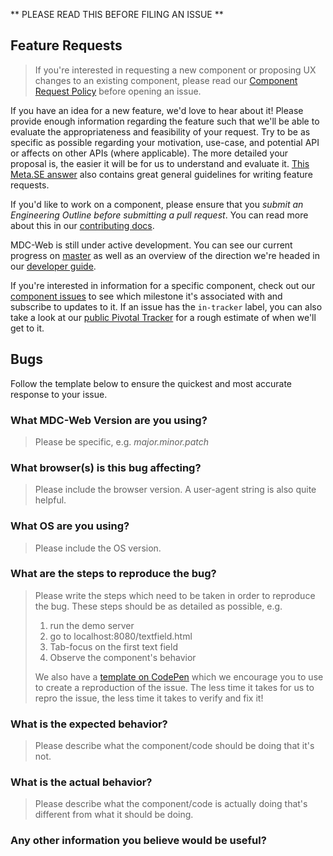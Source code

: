** PLEASE READ THIS BEFORE FILING AN ISSUE **

## Feature Requests

> If you're interested in requesting a new component or proposing UX changes to an existing
> component, please read our [Component Request Policy](https://github.com/material-components/material-components/blob/develop/COMPONENTS_REQUEST_POLICY.md) before opening an issue.

If you have an idea for a new feature, we'd love to hear about it! Please provide enough
information regarding the feature such that we'll be able to evaluate the appropriateness and
feasibility of your request. Try to be as specific as possible regarding your motivation, use-case,
and potential API or affects on other APIs (where applicable). The more detailed your proposal is,
the easier it will be for us to understand and evaluate it. [This Meta.SE answer](http://meta.stackexchange.com/a/259196) also contains great general guidelines for writing
feature requests.

If you'd like to work on a component, please ensure that you *submit an Engineering Outline before
submitting a pull request*. You can read more about this in our [contributing docs](https://github.com/material-components/material-components-web/blob/master/CONTRIBUTING.md#building-components).

MDC-Web is still under active development. You can see our current progress on [master](https://github.com/material-components/material-components-web/tree/master) as well as an overview of the direction we're headed in our [developer guide](https://github.com/material-components/material-components-web/blob/master/docs/DEVELOPER.md).

If you're interested in information for a specific component, check out our [component issues](https://github.com/material-components/material-components-web/issues?utf8=%E2%9C%93&q=is%3Aissue%20is%3Aopen%20label%3Av2-component) to see which milestone it's associated with and subscribe to updates to it. If an issue has the `in-tracker` label, you can also take a look at our [public Pivotal Tracker](https://www.pivotaltracker.com/n/projects/1664011) for a rough estimate of when we'll get to it.

## Bugs

Follow the template below to ensure the quickest and most accurate response to your issue.

### What MDC-Web Version are you using?

> Please be specific, e.g. _major.minor.patch_

### What browser(s) is this bug affecting?

> Please include the browser version. A user-agent string is also quite helpful.

### What OS are you using?

> Please include the OS version.

### What are the steps to reproduce the bug?

> Please write the steps which need to be taken in order to reproduce the bug. These steps should be
> as detailed as possible, e.g.
>
> 1. run the demo server
> 2. go to localhost:8080/textfield.html
> 3. Tab-focus on the first text field
> 4. Observe the component's behavior
>
> We also have a [template on CodePen](http://codepen.io/traviskaufman/pen/pNQmRp) which we encourage you to use to create a reproduction of
> the issue. The less time it takes for us to repro the issue, the less time it takes to verify and
> fix it!

### What is the expected behavior?

> Please describe what the component/code should be doing that it's not.

### What is the actual behavior?

> Please describe what the component/code is actually doing that's different from what it should be
doing.

### Any other information you believe would be useful?
